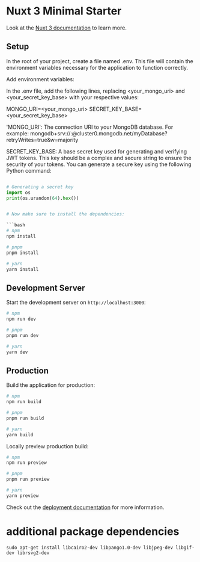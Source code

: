 # Nuxt 3 Minimal Starter

Look at the [Nuxt 3 documentation](https://nuxt.com/docs/getting-started/introduction) to learn more.

## Setup

In the root of your project, create a file named .env. This file will contain the environment variables necessary for the application to function correctly.

Add environment variables:

In the .env file, add the following lines, replacing <your_mongo_uri> and <your_secret_key_base> with your respective values:

MONGO_URI=<your_mongo_uri>
SECRET_KEY_BASE=<your_secret_key_base>

'MONGO_URI': The connection URI to your MongoDB database. For example: mongodb+srv://<username>:<password>@cluster0.mongodb.net/myDatabase?retryWrites=true&w=majority

SECRET_KEY_BASE: A base secret key used for generating and verifying JWT tokens. This key should be a complex and secure string to ensure the security of your tokens. You can generate a secure key using the following Python command:

```python

# Generating a secret key
import os
print(os.urandom(64).hex())


# Now make sure to install the dependencies:

```bash
# npm
npm install

# pnpm
pnpm install

# yarn
yarn install
````

## Development Server

Start the development server on `http://localhost:3000`:

```bash
# npm
npm run dev

# pnpm
pnpm run dev

# yarn
yarn dev
```

## Production

Build the application for production:

```bash
# npm
npm run build

# pnpm
pnpm run build

# yarn
yarn build
```

Locally preview production build:

```bash
# npm
npm run preview

# pnpm
pnpm run preview

# yarn
yarn preview
```

Check out the [deployment documentation](https://nuxt.com/docs/getting-started/deployment) for more information.

# additional package dependencies

```sudo apt-get update
sudo apt-get install libcairo2-dev libpango1.0-dev libjpeg-dev libgif-dev librsvg2-dev
```
